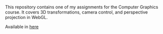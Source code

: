 This repository contains one of my assignments for the Computer Graphics course. 
It covers 3D transformations, camera control, and perspective projection in WebGL.

Available in [here](https://sertanorenay.github.io/WebGL3D)